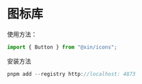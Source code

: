 # 图标库

使用方法：

```javascript
import { Button } from "@xin/icons";
```

安装方法

```javascript
pnpm add --registry http://localhost: 4873
```
